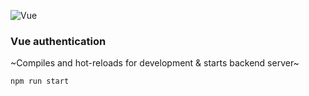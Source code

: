 ![Vue](https://img.shields.io/badge/Vue-006900.svg)


### Vue authentication

~Compiles and hot-reloads for development & starts backend server~

```
npm run start
```



